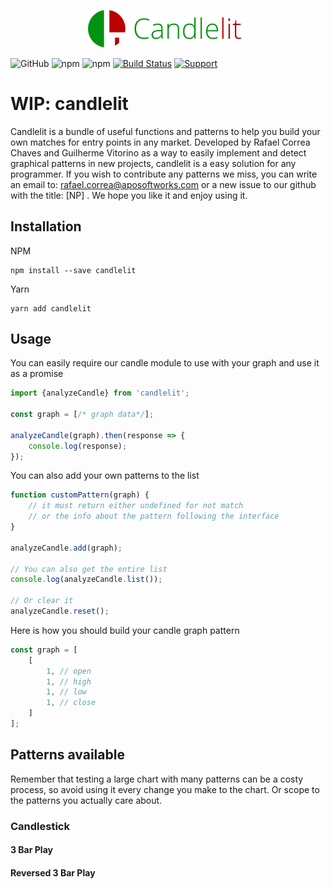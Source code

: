 <p align="center"><img src="https://github.com/darklight9811/candlelit/blob/master/example/src/img/logo.svg" width="256"></p>

![GitHub](https://img.shields.io/github/license/darklight9811/candlelit) ![npm](https://img.shields.io/npm/dm/candlelit) ![npm](https://img.shields.io/npm/v/candlelit) [![Build Status](https://travis-ci.org/darklight9811/candlelit.svg?branch=master)](https://travis-ci.org/darklight9811/candlelit) [![Support](https://img.shields.io/badge/Patreon-Support-orange.svg?logo=Patreon)](https://www.patreon.com/rafaelcorrea)

# WIP: candlelit
Candlelit is a bundle of useful functions and patterns to help you build your own matches for entry points in any market.
Developed by Rafael Correa Chaves and Guilherme Vitorino as a way to easily implement and detect graphical patterns in new projects, candlelit is a easy solution for any programmer. If you wish to contribute any patterns we miss, you can write an email to: rafael.correa@aposoftworks.com or a new issue to our github with the title: [NP] <name of your pattern>. We hope you like it and enjoy using it.

## Installation
NPM
```
npm install --save candlelit
```

Yarn
```
yarn add candlelit
```

## Usage
You can easily require our candle module to use with your graph and use it as a promise

``` javascript
import {analyzeCandle} from 'candlelit';

const graph = [/* graph data*/];

analyzeCandle(graph).then(response => {
	console.log(response);
});
```

You can also add your own patterns to the list
``` javascript
function customPattern(graph) {
	// it must return either undefined for not match
	// or the info about the pattern following the interface
}

analyzeCandle.add(graph);

// You can also get the entire list
console.log(analyzeCandle.list());

// Or clear it
analyzeCandle.reset();
```

Here is how you should build your candle graph pattern

``` javascript
const graph = [
	[
		1, // open
		1, // high
		1, // low
		1, // close
	]
];
```

## Patterns available

Remember that testing a large chart with many patterns can be a costy process, so avoid using it every change you make to the chart. Or scope to the patterns you actually care about.
### Candlestick
#### 3 Bar Play
#### Reversed 3 Bar Play